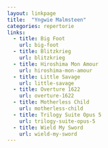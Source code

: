 ```yaml
---
layout: linkpage
title:  "Yngwie Malmsteen"
categories: repertorie
links:
  - title: Big Foot
    url: big-foot
  - title: Blitzkrieg
    url: blitzkrieg
  - title: Hiroshima Mon Amour
    url: hiroshima-mon-amour
  - title: Little Savage
    url: little-savage
  - title: Overture 1622
    url: overture-1622
  - title: Motherless Child
    url: motherless-child
  - title: Trilogy Suite Opus 5
    url: trilogy-suite-opus-5
  - title: Wield My Sword
    url: wield-my-sword
---
```

